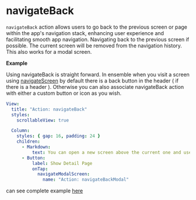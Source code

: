# navigateBack

`navigateBack` action allows users to go back to the previous screen or page within the app's navigation stack, enhancing user experience and facilitating smooth app navigation. Navigating back to the previous screen if possible. The current screen will be removed from the navigation history. This also works for a modal screen.

**Example**

Using navigateBack is straight forward. In ensemble when you visit a screen using [navigateScreen]() by default there is a back button in the header ( if there is a header ). Otherwise you can also associate navigateBack action with either a custom button or icon as you wish.



```yaml
View:
  title: "Action: navigateBack"
  styles:
    scrollableView: true

  Column:
    styles: { gap: 16, padding: 24 }
    children:
      - Markdown:
          text: You can open a new screen above the current one and use "navigateScreen" to navigate back to this main screen.
      - Button:
          label: Show Detail Page
          onTap:
            navigateModalScreen:
              name: "Action: navigateBackModal"
```



can see complete example [here](https://studio.ensembleui.com/app/e24402cb-75e2-404c-866c-29e6c3dd7992/screen/XjvL2XseLnRvYO4FS82e?propertyPanelEnabled=true&instantPreviewDisabled=false&editorV2Enabled=true)
